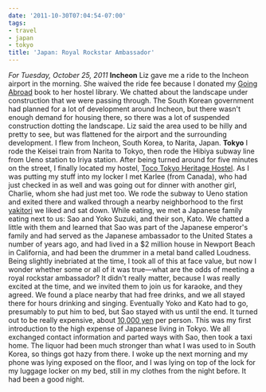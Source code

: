 ```yaml
---
date: '2011-10-30T07:04:54-07:00'
tags:
- travel
- japan
- tokyo
title: 'Japan: Royal Rockstar Ambassador'
---
```


*For Tuesday, October 25, 2011* **Incheon** Liz gave me a ride to the Incheon airport in the morning. She waived the ride fee because I donated my [Going Abroad](http://www.amazon.com/Going-Abroad-Bathroom-Survival-Guide/dp/1892147033/ref=sr_1_1?ie=UTF8&qid;=1319981866&sr;=8-1) book to her hostel library. We chatted about the landscape under construction that we were passing through. The South Korean government had planned for a lot of development around Incheon, but there wasn't enough demand for housing there, so there was a lot of suspended construction dotting the landscape. Liz said the area used to be hilly and pretty to see, but was flattened for the airport and the surrounding development. I flew from Incheon, South Korea, to Narita, Japan. **Tokyo** I rode the Keisei train from Narita to Tokyo, then rode the Hibiya subway line from Ueno station to Iriya station. After being turned around for five minutes on the street, I finally located my hostel, [Toco Tokyo Heritage Hostel](http://www.hostelworld.com/hosteldetails.php/Toco-Tokyo-Heritage-Hostel/Tokyo/46418). As I was putting my stuff into my locker I met Karlee (from Canada), who had just checked in as well and was going out for dinner with another girl, Charlie, whom she had just met too. We rode the subway to Ueno station and exited there and walked through a nearby neighborhood to the first [yakitori](http://en.wikipedia.org/wiki/Yakitori) we liked and sat down. While eating, we met a Japanese family eating next to us: Sao and Yoko Suzuki, and their son, Kato. We chatted a little with them and learned that Sao was part of the Japanese emperor's family and had served as the Japanese ambassador to the United States a number of years ago, and had lived in a $2 million house in Newport Beach in California, and had been the drummer in a metal band called Loudness. Being slightly inebriated at the time, I took all of this at face value, but now I wonder whether some or all of it was true—what are the odds of meeting a royal rockstar ambassador? It didn't really matter, because I was really excited at the time, and we invited them to join us for karaoke, and they agreed. We found a place nearby that had free drinks, and we all stayed there for hours drinking and singing. Eventually Yoko and Kato had to go, presumably to put him to bed, but Sao stayed with us until the end. It turned out to be really expensive, about [10,000 yen](http://www.google.com/search?client=safari&rls;=en&q;=10000+yen+in+usd&ie;=UTF-8&oe;=UTF-8) per person. This was my first introduction to the high expense of Japanese living in Tokyo. We all exchanged contact information and parted ways with Sao, then took a taxi home. The liquor had been much stronger than what I was used to in South Korea, so things got hazy from there. I woke up the next morning and my phone was lying exposed on the floor, and I was lying on top of the lock for my luggage locker on my bed, still in my clothes from the night before. It had been a good night.
